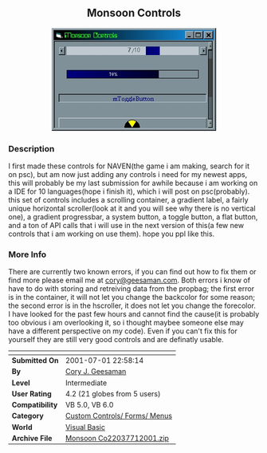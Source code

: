 ﻿<div align="center">

## Monsoon Controls

<img src="PIC200171231144511.jpg">
</div>

### Description

I first made these controls for NAVEN(the game i am making, search for it on psc), but am now just adding any controls i need for my newest apps, this will probably be my last submission for awhile because i am working on a IDE for 10 languages(hope i finish it), which i will post on psc(probably). this set of controls includes a scrolling container, a gradient label, a fairly unique horizontal scroller(look at it and you will see why there is no vertical one), a gradient progressbar, a system button, a toggle button, a flat button, and a ton of API calls that i will use in the next version of this(a few new controls that i am working on use them). hope you ppl like this.
 
### More Info
 
There are currently two known errors, if you can find out how to fix them or find more please email me at cory@geesaman.com. Both errors i know of have to do with storing and retreiving data from the propbag; the first error is in the container, it will not let you change the backcolor for some reason; the second error is in the hscroller, it does not let you change the forecolor. I have looked for the past few hours and cannot find the cause(it is probably too obvious i am overlooking it, so i thought maybee someone else may have a different perspective on my code). Even if you can't fix this for yourself they are still very good controls and are definatly usable.


<span>             |<span>
---                |---
**Submitted On**   |2001-07-01 22:58:14
**By**             |[Cory J\. Geesaman](https://github.com/Planet-Source-Code/PSCIndex/blob/master/ByAuthor/cory-j-geesaman.md)
**Level**          |Intermediate
**User Rating**    |4.2 (21 globes from 5 users)
**Compatibility**  |VB 5\.0, VB 6\.0
**Category**       |[Custom Controls/ Forms/  Menus](https://github.com/Planet-Source-Code/PSCIndex/blob/master/ByCategory/custom-controls-forms-menus__1-4.md)
**World**          |[Visual Basic](https://github.com/Planet-Source-Code/PSCIndex/blob/master/ByWorld/visual-basic.md)
**Archive File**   |[Monsoon Co22037712001\.zip](https://github.com/Planet-Source-Code/cory-j-geesaman-monsoon-controls__1-24639/archive/master.zip)








